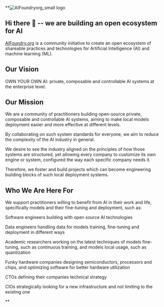 **![AIFoundryorg_small logo](https://github.com/user-attachments/assets/78eb0675-6b19-4c98-8ee6-0e49a276d035)



## Hi there 👋 -- we are building an open ecosystem for AI

[AIFoundry.org](AIFoundry.org) is a community initiative to create an open ecosystem of shareable practices and technologies for Artificial Intelligence (AI) and machine learning (ML).  



## Our Vision

OWN YOUR OWN AI: private, composable and controllable AI systems at the enterprise level. 



## Our Mission

We are a community of practitioners building open-source private, composable and controllable AI systems, aiming to make local models deployment easier and more effective at different levels.

By collaborating on such system standards for everyone, we aim to reduce the complexity of the AI industry in general. 

We desire to see the industry aligned on the principles of how those systems are structured, yet allowing every company to customize its own engine or system, configured the way each specific company needs it. 

Therefore, we foster and build projects which can become engineering building blocks of such local deployment systems.



## Who We Are Here For

We support practitioners willing to benefit from AI in their work and life, specifically models and their fine-tuning and deployment, such as:

Software engineers building with open source AI technologies

Data engineers handling data for models training, fine-tuning and deployment in different ways

Academic researchers working on the latest techniques of models fine-tuning, such as continuous training, and models local usage, such as quantization

Funky hardware companies designing semiconductors, processors and chips, and optimizing software for better hardware utilization

CTOs defining their companies technical strategy

CIOs strategically looking for a new infrastructure and not limiting to the existing one

<!--



## Here are some ideas to get you started:


🙋‍♀️ A short introduction - what is your organization all about?

🌈 Contribution guidelines - how can the community get involved?

👩‍💻 Useful resources - where can the community find your docs? Is there anything else the community should know?

🍿 Fun facts - what does your team eat for breakfast?

🧙 Remember, you can do mighty things with the power of [Markdown](https://docs.github.com/github/writing-on-github/getting-started-with-writing-and-formatting-on-github/basic-writing-and-formatting-syntax)

-->

**
